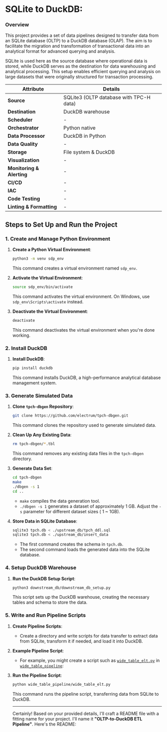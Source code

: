 # SQLite to DuckDB:

### Overview
This project provides a set of data pipelines designed to transfer data from an SQLite database (OLTP) to a DuckDB database (OLAP). The aim is to facilitate the migration and transformation of transactional data into an analytical format for advanced querying and analysis.

SQLite is used here as the source database where operational data is stored, while DuckDB serves as the destination for data warehousing and analytical processing. This setup enables efficient querying and analysis on large datasets that were originally structured for transaction processing.


| **Attribute**        | **Details**                                  |
|----------------------|----------------------------------------------|
| **Source**           | SQLite3 (OLTP database with TPC-H data)      |
| **Destination**      | DuckDB warehouse                             |
| **Scheduler**        | -                                            |
| **Orchestrator**     | Python native                                |
| **Data Processor**   | DuckDB in Python                             |
| **Data Quality**     | -                                            |
| **Storage**          | File system & DuckDB                         |
| **Visualization**    | -                                            |
| **Monitoring & Alerting** | -                                       |
| **CI/CD**            | -                                            |
| **IAC**              | -                                            |
| **Code Testing**     | -                                            |
| **Linting & Formatting** | -                                        |


## Steps to Set Up and Run the Project

### 1. Create and Manage Python Environment

1. **Create a Python Virtual Environment**:
   
   ```bash
   python3 -m venv sdp_env
   ```

   This command creates a virtual environment named `sdp_env`. 

2. **Activate the Virtual Environment**:

   ```bash
   source sdp_env/bin/activate
   ```

   This command activates the virtual environment. On Windows, use `sdp_env\Scripts\activate` instead.

3. **Deactivate the Virtual Environment**:

   ```bash
   deactivate
   ```

   This command deactivates the virtual environment when you're done working.

### 2. Install DuckDB

1. **Install DuckDB**:

   ```bash
   pip install duckdb
   ```

   This command installs DuckDB, a high-performance analytical database management system.


### 3. Generate Simulated Data

1. **Clone `tpch-dbgen` Repository**:

   ```bash
   git clone https://github.com/electrum/tpch-dbgen.git
   ```

   This command clones the repository used to generate simulated data.

2. **Clean Up Any Existing Data**:

   ```bash
   rm tpch-dbgen/*.tbl
   ```

   This command removes any existing data files in the `tpch-dbgen` directory.

3. **Generate Data Set**:

   ```bash
   cd tpch-dbgen
   make
   ./dbgen -s 1
   cd ..
   ```

   - `make` compiles the data generation tool.
   - `./dbgen -s 1` generates a dataset of approximately 1 GB. Adjust the `-s` parameter for different dataset sizes ( 1 ~ 1GB). 

4. **Store Data in SQLite Database**:

   ```bash
   sqlite3 tpch.db < ./upstream_db/tpch_ddl.sql
   sqlite3 tpch.db < ./upstream_db/insert_data
   ```

   - The first command creates the schema in `tpch.db`.
   - The second command loads the generated data into the SQLite database.

### 4. Setup DuckDB Warehouse

1. **Run the DuckDB Setup Script**:

   ```bash
   python3 downstream_db/downstream_db_setup.py
   ```

   This script sets up the DuckDB warehouse, creating the necessary tables and schema to store the data.

### 5. Write and Run Pipeline Scripts

1. **Create Pipeline Scripts**:

   - Create a directory and write scripts for data transfer to extract data from SQLite, transform it if needed, and load it into DuckDB.

2. **Example Pipeline Script**:

   - For example, you might create a script such as [`wide_table_elt.py`](wide_table_pipeline/wide_table_elt.py) in [`wide_table_pipeline`](wide_table_pipeline/):

3. **Run the Pipeline Script**:

   ```bash
   python wide_table_pipeline/wide_table_elt.py
   ```

   This command runs the pipeline script, transferring data from SQLite to DuckDB.




   ---

   Certainly! Based on your provided details, I'll craft a README file with a fitting name for your project. I'll name it **"OLTP-to-DuckDB ETL Pipeline"**. Here's the README:


